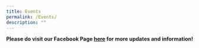 ```yaml
---
title: Events
permalink: /Events/
description: ""
---
```

**Please do visit our Facebook Page [here](https://www.facebook.com/Ngee-Ann-Primary-School-%E7%88%B1%E6%88%91%E7%BE%A9%E5%AE%89-2308592146026840) for more updates and information!**


